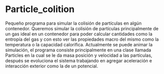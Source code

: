 # Particle_colition
Pequeño programa para simular la colisión de partículas en algún contenedor.
Queremos simular la colisión de partículas principalmente de un gas ideal en un contenedor para 
poder calcular cantidades como la entropía del gas y con esto ver las propiedades macro del mismo
como la temperatura o la capacidad calorifica.
Actualmente se puede animar la simulación, el programa consiste principalmente en una clase llamada Particles
en la cual se le da masa posición y velocidad a las partículas, después se evoluciona el sistema 
trabajando en agregar aceleración e interacción exterior como la de un potencial.
